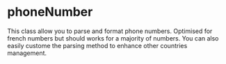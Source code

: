 # phoneNumber

This class allow you to parse and format phone numbers. Optimised for french numbers but should works for a majority of numbers.
You can also easily custome the parsing method to enhance other countries management.

